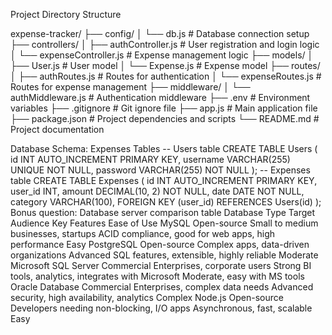 Project Directory Structure

expense-tracker/
├── config/
│   └── db.js            # Database connection setup
├── controllers/
│   ├── authController.js # User registration and login logic
│   └── expenseController.js # Expense management logic
├── models/
│   ├── User.js          # User model
│   └── Expense.js       # Expense model
├── routes/
│   ├── authRoutes.js    # Routes for authentication
│   └── expenseRoutes.js # Routes for expense management
├── middleware/
│   └── authMiddleware.js # Authentication middleware
├── .env                 # Environment variables
├── .gitignore           # Git ignore file
├── app.js               # Main application file
├── package.json         # Project dependencies and scripts
└── README.md            # Project documentation

Database Schema:  Expenses Tables
-- Users table
CREATE TABLE Users (
  id INT AUTO_INCREMENT PRIMARY KEY,
  username VARCHAR(255) UNIQUE NOT NULL,
  password VARCHAR(255) NOT NULL
);
-- Expenses table
CREATE TABLE Expenses (
  id INT AUTO_INCREMENT PRIMARY KEY,
  user_id INT,
  amount DECIMAL(10, 2) NOT NULL,
  date DATE NOT NULL,
  category VARCHAR(100),
  FOREIGN KEY (user_id) REFERENCES Users(id)
);
Bonus question:  Database server comparison table
Database	Type	Target Audience	Key Features	Ease of Use
MySQL	Open-source	Small to medium businesses, startups	ACID compliance, good for web apps, high performance	Easy
PostgreSQL	Open-source	Complex apps, data-driven organizations	Advanced SQL features, extensible, highly reliable	Moderate
Microsoft SQL Server	Commercial	Enterprises, corporate users	Strong BI tools, analytics, integrates with Microsoft	Moderate, easy with MS tools
Oracle Database	Commercial	Enterprises, complex data needs	Advanced security, high availability, analytics	Complex
Node.js	Open-source	Developers needing non-blocking, I/O apps	Asynchronous, fast, scalable	Easy
	
